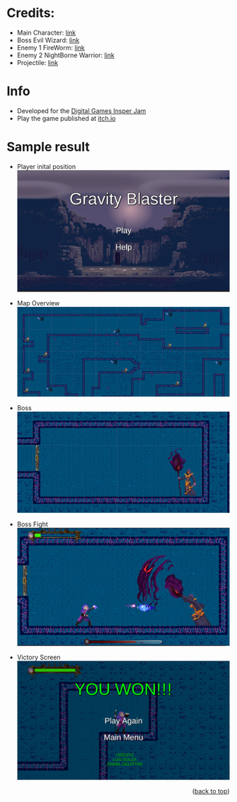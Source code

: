 <a name="readme-top"></a>

<!-- CREDITS -->
# Credits:

- Main Character: [link](https://luizmelo.itch.io/wizard-pack)
- Boss Evil Wizard: [link](https://luizmelo.itch.io/evil-wizard-2)
- Enemy 1 FireWorm: [link](https://luizmelo.itch.io/fire-worm)
- Enemy 2 NightBorne Warrior: [link](https://creativekind.itch.io/nightborne-warrior)
- Projectile:  [link](https://jiraton.itch.io/erana-iasana-assets-fxes-gunfire)


# Info

- Developed for the [Digital Games Insper Jam](https://itch.io/jam/insper222-projeto1/entries)
- Play the game published at [itch.io](https://delattre.itch.io/inspergravityblaster)


# Sample result

- Player inital position
![sh1-home]

- Map Overview
![sh2-map]

- Boss
![sh3-boss]

- Boss Fight
![sh4-boss_fight]

- Victory Screen
![sh5-victory]

<!-- MARKDOWN LINKS & IMAGES -->

[sh1-home]:               gameOverview/home.png
[sh2-map]:                gameOverview/map.png
[sh3-boss]:               gameOverview/boss.png
[sh4-boss_fight]:         gameOverview/boss_fight.png
[sh5-victory]:            gameOverview/victory.png

<p align="right">(<a href="#readme-top">back to top</a>)</p>
